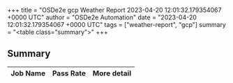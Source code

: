 +++
title = "OSDe2e gcp Weather Report 2023-04-20 12:01:32.179354067 +0000 UTC"
author = "OSDe2e Automation"
date = "2023-04-20 12:01:32.179354067 +0000 UTC"
tags = ["weather-report", "gcp"]
summary = "<table class=\"summary\"></table>"
+++
## Summary

| Job Name | Pass Rate | More detail |
|----------|-----------|-------------|




